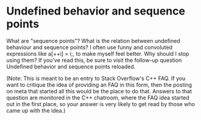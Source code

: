 
# Undefined behavior and sequence points

What are "sequence points"?
What is the relation between undefined behaviour and sequence points?
I often use funny and convoluted expressions like a[++i] = i;, to make myself feel better. Why should I stop using them?
If you've read this, be sure to visit the follow-up question Undefined behavior and sequence points reloaded.

(Note: This is meant to be an entry to Stack Overflow's C++ FAQ. If you want to critique the idea of providing an FAQ in this form, then the posting on meta that started all this would be the place to do that. Answers to that question are monitored in the C++ chatroom, where the FAQ idea started out in the first place, so your answer is very likely to get read by those who came up with the idea.)


        